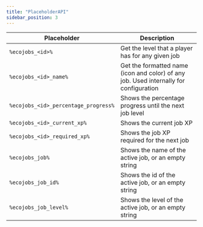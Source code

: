 ```yaml
---
title: "PlaceholderAPI"
sidebar_position: 3
---
```


| Placeholder                          | Description                                                                           |
| ------------------------------------ | ------------------------------------------------------------------------------------- |
| `%ecojobs_<id>%`                     | Get the level that a player has for any given job                                     |
| `%ecojobs_<id>_name%`                | Get the formatted name (icon and color) of any job. Used internally for configuration |
| `%ecojobs_<id>_percentage_progress%` | Shows the percentage progress until the next job level                                |
| `%ecojobs_<id>_current_xp%`          | Shows the current job XP                                                              |
| `%ecojobs_<id>_required_xp%`         | Shows the job XP required for the next job                                            |
| `%ecojobs_job%`                      | Shows the name of the active job, or an empty string                                  |
| `%ecojobs_job_id%`                   | Shows the id of the active job, or an empty string                                    |
| `%ecojobs_job_level%`                   | Shows the level of the active job, or an empty string                                    |
